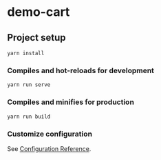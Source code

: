 # demo-cart

## Project setup
```
yarn install
```

### Compiles and hot-reloads for development
```
yarn run serve
```

### Compiles and minifies for production
```
yarn run build
```

### Customize configuration
See [Configuration Reference](https://cli.vuejs.org/config/).
